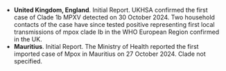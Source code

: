 - **United Kingdom, England**. Initial Report. UKHSA confirmed the first case
  of Clade 1b MPXV detected on 30 October 2024. Two household contacts of the
  case have since tested positive representing first local transmissions of
  mpox clade Ib in the WHO European Region confirmed in the UK.
- **Mauritius**. Initial Report. The Ministry of Health reported the first
  imported case of Mpox in Mauritius on 27 October 2024. Clade not specified.
